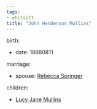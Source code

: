 ```yaml
---
tags:
- whitsitt
title: "John Henderson Mullins"
---
```


birth:
  - date: 18680811

marriage:
  - spouse: [Rebecca Springer](Rebecca%20Springer.md)    

children:
  - [Lucy Jane Mullins](Lucy%20Jane%20Mullins.md)


